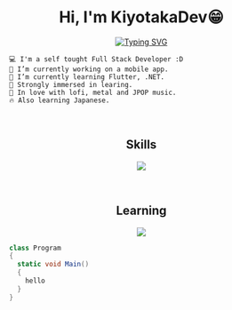 <!-- **KiyotakaDev/KiyotakaDev** is a ✨ _special_ ✨ repository because its `README.md` (this file) appears on your GitHub profile. -->

<div align="center">
  <h1 aligh="center">Hi, I'm <b>KiyotakaDev</b>😁</h1>
  <!-- Typing SVG by DenverCoder1 - https://github.com/DenverCoder1/readme-typing-svg -->
  <p align="center">
    <a href="https://git.io/typing-svg"><img src="https://readme-typing-svg.demolab.com?font=Rubik&weight=600&size=38&duration=3500&pause=500&color=EC1699&center=true&vCenter=true&random=false&width=435&lines=Full+Stack+Developer;Learning+lover;%E3%81%8D%E3%82%88%E3%81%9F%E3%81%8B+%7C+%E3%81%8D%E3%82%88%E3%81%9F%E3%82%8D" alt="Typing SVG" /></a>
  </p>
</div>

```
  💻 I'm a self tought Full Stack Developer :D 
  🔭 I’m currently working on a mobile app. 
  🌱 I’m currently learning Flutter, .NET. 
  🧠 Strongly immersed in learing.
  💖 In love with lofi, metal and JPOP music. 
  🔥 Also learning Japanese. 
```

<br/>

<!-- Tech icons -->
<div align="center">
  <!-- Skills icons -->
  <h2>Skills</h2>
  <p align="center">
    <a href="https://skillicons.dev">
      <img src="https://skillicons.dev/icons?i=html,css,javascript,react,tailwind,threejs,nodejs,express,mongodb,postgres,git,github,vscode&perline=7">
    </a>
  </p>

  <br/>

  <h2>Learning</h2>
  <!-- Learning icons-->
  <p align="center">
    <a href="https://skillicons.dev">
      <img src="https://skillicons.dev/icons?i=dart,flutter,cs,dotnet,firebase,unity,py,prisma&perline=7">
    </a>
  </p>
</div>

```cs
  class Program
  {
    static void Main()
    {
      hello
    }
  }
```



 

